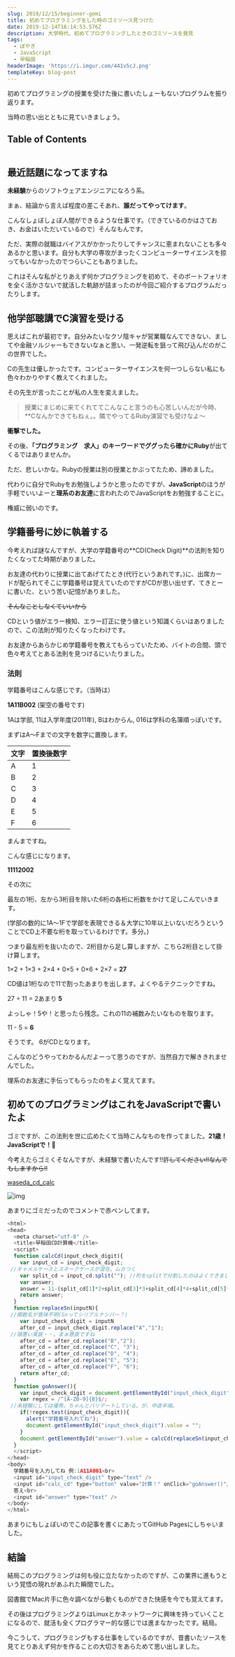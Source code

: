 ```yaml
---
slug: 2019/12/15/beginner-gomi
title: 初めてプログラミングをした時のゴミソース見つけた
date: 2019-12-14T16:14:53.576Z
description: 大学時代、初めてプログラミングしたときのゴミソースを発見
tags:
  - ぼやき
  - JavaScript
  - 早稲田
headerImage: 'https://i.imgur.com/441v5cJ.png'
templateKey: blog-post
---
```

初めてプログラミングの授業を受けた後に書いたしょーもないプログラムを振り返ります。

当時の思い出とともに見ていきましょう。

## Table of Contents

```toc

```

## 最近話題になってますね

**未経験**からのソフトウェアエンジニアになろう系。

まぁ、結論から言えば程度の差こそあれ、**誰だってやってけます**。

こんなしょぼしょぼ人間ができるような仕事です。（できているのかはさておき、お金はいただいているので）そんなもんです。

ただ、実際の就職はバイアスがかかったりしてチャンスに恵まれないことも多々あるかと思います。自分も大学の専攻がまったくコンピューターサイエンスを掠ってもいなかったのでつらいこともありました。

これはそんな私がとりあえず何かプログラミングを初めて、そのポートフォリオを全く活かさないで就活した軌跡が詰まったのが今回ご紹介するプログラムだったりします。

## 他学部聴講でC演習を受ける

思えばこれが最初です。自分みたいなクソ陰キャが営業職なんてできない、ましてや金融ソルジャーもできないなぁと思い、一発逆転を狙って飛び込んだのがこの世界でした。

Cの先生は優しかったです。コンピューターサイエンスを何一つしらない私にも色々わかりやすく教えてくれました。

その先生が言ったことが私の人生を変えました。

> 授業にまじめに来てくれててこんなこと言うのも心苦しいんだが今時、**Cなんかできてもねぇ。。隣でやってるRuby演習でも受けなよ～

**衝撃でした。**

その後、**「プログラミング　求人」**のキーワードでググったら確かに**Ruby**が出てくるではありませんか。

ただ、悲しいかな。Rubyの授業は別の授業とかぶってたため、諦めました。

代わりに自分でRubyをお勉強しようかと思ったのですが、**JavaScript**のほうが手軽でいいよーと**理系のお友達**に言われたのでJavaScriptをお勉強することに。

権威に弱いのです。

## 学籍番号に妙に執着する

今考えれば謎なんですが、大学の学籍番号の**CD(Check Digit)**の法則を知りたくなってた時期がありました。

お友達の代わりに授業に出てあげてたとき(代行というあれです。)に、出席カードが配られてそこに学籍番号は覚えていたのですがCDが思い出せず、てきとーに書いた、という苦い記憶がありました。

~~そんなことしなくていいから~~

CDという値がエラー検知、エラー訂正に使う値という知識くらいはありましたので、この法則が知りたくなったわけです。

お友達からあらかじめ学籍番号を教えてもらっていたため、バイトの合間、頭で色々考えてとある法則を見つけるにいたりました。

### 法則

学籍番号はこんな感じです。（当時は）

**1A11B002** (架空の番号です)

1Aは学部, 11は入学年度(2011年), Bはわからん, 016は学科の名簿順っぽいです。

まずはA～Fまでの文字を数字に置換します。

| 文字  | 置換後数字 |
| --- | ----- |
| A   | 1     |
| B   | 2     |
| C   | 3     |
| D   | 4     |
| E   | 5     |
| F   | 6     |

まんまですね。

こんな感じになります。

**11112002**

その次に

最左の1桁、左から3桁目を除いた6桁の各桁に桁数をかけて足しこんでいきます。

(学部の数的に1A～1Fで学部を表現できる＆大学に10年以上いないだろうということでCD上不要な桁を取っているわけです。多分。)

つまり最左桁を抜いたので、2桁目から足し算しますが、こちら2桁目として掛け算します。

1×2 + 1×3 + 2×4 + 0×5 + 0×6 + 2×7 = **27**

CD値は1桁なので11で割ったあまりを出します。よくやるテクニックですね。

27 ÷ 11 = 2あまり **5**

よっしゃ！5や！と思ったら残念。これの11の補数みたいなものを取ります。

11 - 5 = **6**

そうです。 6がCDとなります。

こんなのどうやってわかるんだよーって思うのですが、当然自力で解ききれませんでした。

理系のお友達に手伝ってもらったのをよく覚えてます。

## 初めてのプログラミングはこれをJavaScriptで書いたよ

ゴミですが、この法則を世に広めたくて当時こんなものを作ってました。**21歳！JavaScriptで！👊**

今考えたらゴミくそなんですが、未経験で書いたんです!!~~許してください!!なんでもしますから!!~~

[waseda_cd_calc
](https://github.com/tubone24/waseda_cd_calc)

![img](https://i.imgur.com/441v5cJ.png)

あまりにゴミだったのでコメントで赤ペンしてます。

```javascript
<html>
<head>
  <meta charset="utf-8" />
  <title>早稲田CD計算機</title>
  <script>
  function calcCd(input_check_digit){
    var input_cd = input_check_digit; //キャメルケースとスネークケースが混在。ムカつく
    var split_cd = input_cd.split(""); //桁をsplitで分割したのはよくできました
    var answer;
    answer = 11-(split_cd[1]*2+split_cd[3]*3+split_cd[4]*4+split_cd[5]*5+split_cd[6]*6+split_cd[7]*7)%11
    return answer;
  }
  function replaceSn(inputN){ //関数名が意味不明(Snってシリアルナンバー？)
    var input_check_digit = inputN
    after_cd = input_check_digit.replace("A","1"); //頭悪い実装・・。まぁ愚直ですね
    after_cd = after_cd.replace("B","2");
    after_cd = after_cd.replace("C", "3");
    after_cd = after_cd.replace("D", "4");
    after_cd = after_cd.replace("E", "5");
    after_cd = after_cd.replace("F", "6");
    return after_cd;
  }
  function goAnswer(){
    var input_check_digit = document.getElementById("input_check_digit").value;
    var regex = /^[A-Z0-9]{8}$/; //未経験にしては優秀。ちゃんとバリデートしている。が、中途半端。
    if(!regex.test(input_check_digit)){
      alert("学籍番号入れてね");
      document.getElementById("input_check_digit").value = "";
    }
    document.getElementById("answer").value = calcCd(replaceSn(input_check_digit));
  }
  </script>
</head>
<body>
  学籍番号を入力してね 例:1A11A001<br>
  <input id="input_check_digit" type="text" />
  <input id="calc_cd" type="button" value="計算！" onClick="goAnswer()"/><br>
  答え<br>
  <input id="answer" type="text" />
</body>
</html>
```

あまりにもしょぼいのでこの記事を書くにあたってGitHub Pagesにしちゃいました。

## 結論

結局このプログラミングは何も役に立たなかったのですが、この業界に進もうという覚悟の現れがあふれた瞬間でした。

図書館でMac片手に色々調べながら動くものができた快感を今でも覚えてます。

その後はプログラミングよりはLinuxとかネットワークに興味を持っていくことになるので、就活も全くプログラマー的な感じでは進まなかったです。結局。

今こうして、プログラミングもする仕事をしているのですが、昔書いたソースを見てとりあえず何かを作ることの大切さをあらためて思い出しました。
